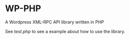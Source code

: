 # WP-PHP

A Wordpress XML-RPC API library written in PHP

See *test.php* to see a example about how to use the library.